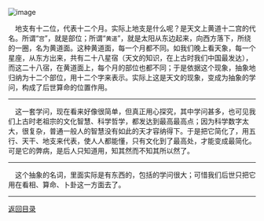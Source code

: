 ![image](https://github.com/user-attachments/assets/96a02c26-a879-4a6c-a66f-e48cae308980)

&emsp;地支有十二位，代表十二个月。实际上地支是什么呢？是天文上黄道十二宫的代名。所谓“``宫``”，就是部位；所谓“``黄道``”，就是太阳从东边起来，向西方落下，所绕的一圈，名为黄道面。这种黄道面，每一个月都不同。如我们晚上看天象，每一个星座，从东方出来，共有二十八星宿（天文的知识，在上古时我们中国最发达），而这二十八宿，在黄道面上，每个月的部位也都不同；于是依据这个现象，抽象地归纳为十二个部位，用十二个字来表示。实际上这是天文的现象，变成为抽象的学问，构成了后世算命的位置作用。
___
&emsp;这一套学问，现在看来好像很简单，但真正用心探究，其中学问甚多，也可见我们上古时老祖宗的文化智慧、科学哲学，都发达到最高最高点；因为科学数字太大，很复杂，普通一般人的智慧没有如此的天才容纳得下。于是把它简化了，用五行、天干、地支来代表，使人人都能懂，只有文化到了最高处，才能变成最简化。可是它的弊病，是后人只知道用，知其然而不知其所以然了。
___
&emsp;这个抽象的名词，里面实际是有东西的，包括的学问很大；可惜我们后世只把它用在看相、算命、卜卦这一方面去了。
___
[返回目录](../../master/README.md#目录)
